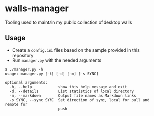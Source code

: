 # walls-manager

Tooling used to maintain my public collection of desktop walls

## Usage

- Create a `config.ini` files based on the sample provided in this repository
- Run `manager.py` with the needed arguments

```
$ ./manager.py -h
usage: manager.py [-h] [-d] [-m] [-s SYNC]

optional arguments:
  -h, --help            show this help message and exit
  -d, --details         List statistics of local directory
  -m, --markdown        Output file names as Markdown links
  -s SYNC, --sync SYNC  Set direction of sync, local for pull and remote for
                        push
```